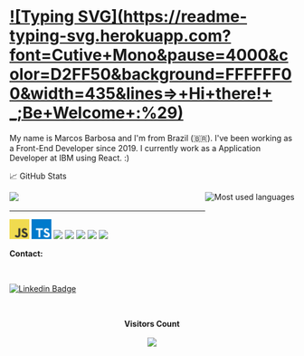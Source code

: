 # [![Typing SVG](https://readme-typing-svg.herokuapp.com?font=Cutive+Mono&pause=4000&color=D2FF50&background=FFFFFF00&width=435&lines=>+Hi+there!+<img src="https://media.giphy.com/media/hvRJCLFzcasrR4ia7z/giphy.gif" width="15px" height="15px">_;Be+Welcome+:%29)](https://git.io/typing-svg)


My name is Marcos Barbosa and I'm from Brazil (🇧🇷). I've been working as a Front-End Developer since 2019. I currently work as a Application Developer at IBM using React. :)

&#x1f4c8; GitHub Stats

<div>
  <a href="https://github.com/marcostkao">
    <img height="180em" src="https://github-readme-stats.vercel.app/api?username=marcostkao&show_icons=true&theme=dracula&include_all_commits=true&count_private=true"/>
<!--     <img height="180em" src="https://github-readme-stats.vercel.app/api/top-langs/?username=marcostkao&layout=compact&langs_count=16&theme=dracula"/> -->
    <img height="200em" src="https://github-readme-stats.vercel.app/api/top-langs/?username=marcostkao&hide=html,jupyter%20notebook&langs_count=6&hide_border=true&layout=compact&show_icons=true&line_height=24&theme=transparent&title_color=4a86d1"
             alt="Most used languages"
             align="right">
  </a>
<div>

---

<p dir="auto">
  <img src="https://raw.githubusercontent.com/github/explore/80688e429a7d4ef2fca1e82350fe8e3517d3494d/topics/javascript/javascript.png" height="35px" style="max-width: 100%;">
<img src="https://raw.githubusercontent.com/github/explore/80688e429a7d4ef2fca1e82350fe8e3517d3494d/topics/typescript/typescript.png" height="35px" style="max-width: 100%;">
<img src="https://cdn.jsdelivr.net/gh/devicons/devicon/icons/react/react-original.svg" height="35px"  />
<img src="https://camo.githubusercontent.com/b14dca1713330627c2ffd3443c6770c27c193745afb7e810382ae571add48964/68747470733a2f2f7365656b6c6f676f2e636f6d2f696d616765732f462f6669676d612d6c6f676f2d453445323144334145412d7365656b6c6f676f2e636f6d2e706e67" height="35px" data-canonical-src="https://seeklogo.com/images/F/figma-logo-E4E21D3AEA-seeklogo.com.png" style="max-width: 100%;">
<img src="https://camo.githubusercontent.com/b60bac216ff62e0616a2d282cc1c40af4eada26ae1aae9f92e10dd7751fd4ec2/68747470733a2f2f696f696f64657369676e2e636f6d2f77702d636f6e74656e742f75706c6f6164732f323032302f31302f50686f746f73686f702d6c6f676f2e706e67" height="35px" data-canonical-src="https://ioiodesign.com/wp-content/uploads/2020/10/Photoshop-logo.png" style="max-width: 100%;">
<img src="https://cdn.jsdelivr.net/gh/devicons/devicon/icons/aftereffects/aftereffects-original.svg" height="35px"/>
<img src="https://camo.githubusercontent.com/6fb1e910a4560f6379900ad3012ca4623482d5d9985ae205dca71499c79daa6e/68747470733a2f2f736474696d65732e636f6d2f77702d636f6e74656e742f75706c6f6164732f323031382f30342f315f74665a6134767349365575734a59745f667a76476e512e706e67" height="35px" data-canonical-src="https://sdtimes.com/wp-content/uploads/2018/04/1_tfZa4vsI6UusJYt_fzvGnQ.png" style="max-width: 100%;">
</p>


 <p><b>Contact:</b></p><br>
 
  [![Linkedin Badge](https://img.shields.io/badge/-LinkedIn-blue?style=flat-square&logo=Linkedin&logoColor=white&link=https://www.linkedin.com/in/marcos-takao)](
  https://www.linkedin.com/in/marcos-takao/)

  <div align="center">
<br><p align="center"><b>Visitors Count</b></p>  
<p align="center"><img height="15px" align="center" src="https://profile-counter.glitch.me/{marcostkao}/count.svg" /></p> 
<br>
</div>
